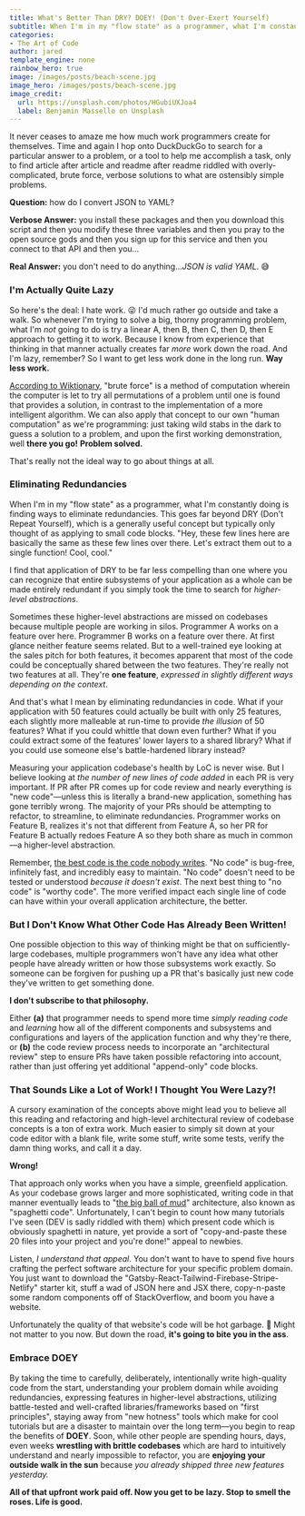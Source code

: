 ```yaml
---
title: What's Better Than DRY? DOEY! (Don't Over-Exert Yourself)
subtitle: When I'm in my "flow state" as a programmer, what I'm constantly doing is finding ways to eliminate redundancies, learning to recognize that entire subsystems as a whole can be made entirely redundant if I simply took the time to search for higher-level abstractions.
categories:
- The Art of Code
author: jared
template_engine: none
rainbow_hero: true
image: /images/posts/beach-scene.jpg
image_hero: /images/posts/beach-scene.jpg
image_credit:
  url: https://unsplash.com/photos/HGubiUXJoa4
  label: Benjamin Massello on Unsplash
---
```


It never ceases to amaze me how much work programmers create for themselves. Time and again I hop onto DuckDuckGo to search for a particular answer to a problem, or a tool to help me accomplish a task, only to find article after article and readme after readme riddled with overly-complicated, brute force, verbose solutions to what are ostensibly simple problems.

**Question:** how do I convert JSON to YAML?

**Verbose Answer:** you install these packages and then you download this script and then you modify these three variables and then you pray to the open source gods and then you sign up for this service and then you connect to that API and then you…

**Real Answer:** you don't need to do anything…_JSON is valid YAML_. 😅

### I'm Actually Quite Lazy

So here's the deal: I hate work. 😜 I'd much rather go outside and take a walk. So whenever I'm trying to solve a big, thorny programming problem, what I'm *not* going to do is try a linear A, then B, then C, then D, then E approach to getting it to work. Because I know from experience that thinking in that manner actually creates far *more* work down the road. And I'm lazy, remember? So I want to get less work done in the long run. **Way less work.**

[According to Wiktionary](https://en.wiktionary.org/wiki/brute_force), "brute force" is a method of computation wherein the computer is let to try all permutations of a problem until one is found that provides a solution, in contrast to the implementation of a more intelligent algorithm. We can also apply that concept to our own "human computation" as we're programming: just taking wild stabs in the dark to guess a solution to a problem, and upon the first working demonstration, well **there you go!** **Problem solved.**

That's really not the ideal way to go about things at all.

### Eliminating Redundancies

When I'm in my "flow state" as a programmer, what I'm constantly doing is finding ways to eliminate redundancies. This goes far beyond DRY (Don't Repeat Yourself), which is a generally useful concept but typically only thought of as applying to small code blocks. "Hey, these few lines here are basically the same as these few lines over there. Let's extract them out to a single function! Cool, cool."

I find that application of DRY to be far less compelling than one where you can recognize that entire subsystems of your application as a whole can be made entirely redundant if you simply took the time to search for _higher-level abstractions_.

Sometimes these higher-level abstractions are missed on codebases because multiple people are working in silos. Programmer A works on a feature over here. Programmer B works on a feature over there. At first glance neither feature seems related. But to a well-trained eye looking at the sales pitch for both features, it becomes apparent that most of the code could be conceptually shared between the two features. They're really not two features at all. They're **one feature**, _expressed in slightly different ways depending on the context_.

And that's what I mean by eliminating redundancies in code. What if your application with 50 features could actually be built with only 25 features, each slightly more malleable at run-time to provide _the illusion_ of 50 features? What if you could whittle that down even further? What if you could extract some of the features' lower layers to a shared library? What if you could use someone else's battle-hardened library instead?

Measuring your application codebase's health by LoC is never wise. But I believe looking at _the number of new lines of code added_ in each PR is very important. If PR after PR comes up for code review and nearly everything is "new code"—unless this is literally a brand-new application, something has gone terribly wrong. The majority of your PRs should be attempting to refactor, to streamline, to eliminate redundancies. Programmer works on Feature B, realizes it's not that different from Feature A, so her PR for Feature B actually redoes Feature A so they both share as much in common—a higher-level abstraction.

Remember, [the best code is the code nobody writes](https://www.fullstackruby.dev/the-art-of-code/2015/01/30/the-best-code-is-the-code-nobody-writes/). "No code" is bug-free, infinitely fast, and incredibly easy to maintain. "No code" doesn't need to be tested or understood _because it doesn't exist_. The next best thing to "no code" is "worthy code". The more verified impact each single line of code can have within your overall application architecture, the better.

### But I Don't Know What Other Code Has Already Been Written!

One possible objection to this way of thinking might be that on sufficiently-large codebases, multiple programmers won't have any idea what other people have already written or how those subsystems work exactly. So someone can be forgiven for pushing up a PR that's basically just new code they've written to get something done.

**I don't subscribe to that philosophy.**

Either **(a)** that programmer needs to spend more time _simply reading code_ and _learning_ how all of the different components and subsystems and configurations and layers of the application function and why they're there, or **(b)** the code review process needs to incorporate an "architectural review" step to ensure PRs have taken possible refactoring into account, rather than just offering yet additional "append-only" code blocks.

### That Sounds Like a Lot of Work! I Thought You Were Lazy?!

A cursory examination of the concepts above might lead you to believe all this reading and refactoring and high-level architectural review of codebase concepts is a ton of extra work. Much easier to simply sit down at your code editor with a blank file, write some stuff, write some tests, verify the damn thing works, and call it a day.

**Wrong!**

That approach only works when you have a simple, greenfield application. As your codebase grows larger and more sophisticated, writing code in that manner eventually leads to "[the big ball of mud](https://en.wikipedia.org/wiki/Big_ball_of_mud)" architecture, also known as "spaghetti code". Unfortunately, I can't begin to count how many tutorials I've seen (DEV is sadly riddled with them) which present code which is obviously spaghetti in nature, yet provide a sort of "copy-and-paste these 20 files into your project and you're done!" appeal to newbies.

Listen, _I understand that appeal_. You don't want to have to spend five hours crafting the perfect software architecture for your specific problem domain. You just want to download the "Gatsby-React-Tailwind-Firebase-Stripe-Netlify" starter kit, stuff a wad of JSON here and JSX there, copy-n-paste some random components off of StackOverflow, and boom you have a website.

Unfortunately the quality of that website's code will be hot garbage. 😬 Might not matter to you now. But down the road, **it's going to bite you in the ass**.

### Embrace DOEY

By taking the time to carefully, deliberately, intentionally write high-quality code from the start, understanding your problem domain while avoiding redundancies, expressing features in higher-level abstractions, utilizing battle-tested and well-crafted libraries/frameworks based on "first principles", staying away from "new hotness" tools which make for cool tutorials but are a disaster to maintain over the long term—you begin to reap the benefits of **DOEY**. Soon, while other people are spending hours, days, even weeks **wrestling with brittle codebases** which are hard to intuitively understand and nearly impossible to refactor, you are **enjoying your outside walk in the sun** because _you already shipped three new features yesterday._

**All of that upfront work paid off. Now you get to be lazy. Stop to smell the roses. Life is good.**